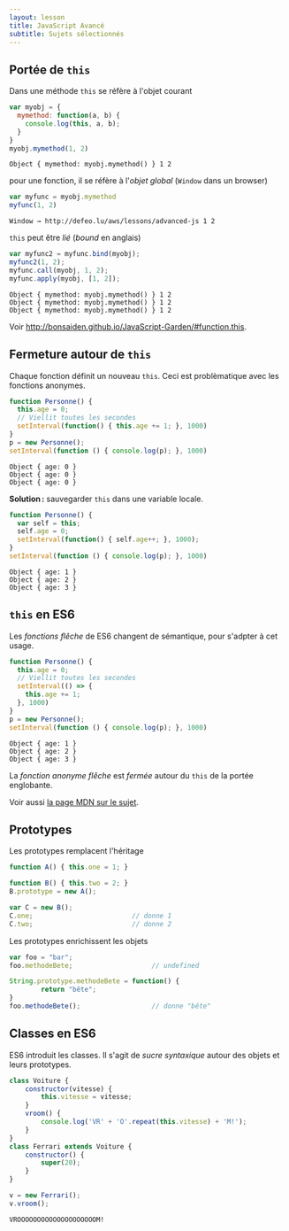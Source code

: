 ```yaml
---
layout: lesson
title: JavaScript Avancé
subtitle: Sujets sélectionnés
---
```


<section class="compact">

## Portée de `this`

Dans une méthode `this` se réfère à l'objet courant

<div class="two-cols">

~~~js
var myobj = {
  mymethod: function(a, b) {
    console.log(this, a, b);
  }
}
myobj.mymethod(1, 2)
~~~

~~~
Object { mymethod: myobj.mymethod() } 1 2
~~~

</div>

pour une fonction, il se réfère à l'*objet global* (`Window` dans un
browser)

<div class="two-cols">

~~~js
var myfunc = myobj.mymethod
myfunc(1, 2)
~~~

~~~
Window → http://defeo.lu/aws/lessons/advanced-js 1 2
~~~

</div>

`this` peut être *lié* (*bound* en anglais)

<div class="two-cols">

~~~js
var myfunc2 = myfunc.bind(myobj);
myfunc2(1, 2);
myfunc.call(myobj, 1, 2);
myfunc.apply(myobj, [1, 2]);
~~~

~~~
Object { mymethod: myobj.mymethod() } 1 2
Object { mymethod: myobj.mymethod() } 1 2
Object { mymethod: myobj.mymethod() } 1 2
~~~

</div>

Voir <http://bonsaiden.github.io/JavaScript-Garden/#function.this>.

</section>
<section class="compact">

## Fermeture autour de `this`

Chaque fonction définit un nouveau `this`. Ceci est problèmatique avec
les fonctions anonymes.

<div class="two-cols">

~~~js
function Personne() {
  this.age = 0;
  // Viellit toutes les secondes 
  setInterval(function() { this.age += 1; }, 1000)
}
p = new Personne();
setInterval(function () { console.log(p); }, 1000)
~~~

~~~
Object { age: 0 }
Object { age: 0 }
Object { age: 0 }
~~~

</div>

**Solution :** sauvegarder `this` dans une variable locale.

<div class="two-cols">

~~~js
function Personne() {
  var self = this;
  self.age = 0;
  setInterval(function() { self.age++; }, 1000);
}
setInterval(function () { console.log(p); }, 1000)
~~~

~~~
Object { age: 1 }
Object { age: 2 }
Object { age: 3 }
~~~

</div>

</section>
<section>

## `this` en ES6

Les *fonctions flêche* de ES6 changent de sémantique, pour s'adpter à
cet usage.

<div class="two-cols">

~~~js
function Personne() {
  this.age = 0;
  // Viellit toutes les secondes 
  setInterval(() => {
    this.age += 1;
  }, 1000)
}
p = new Personne();
setInterval(function () { console.log(p); }, 1000)
~~~

~~~
Object { age: 1 }
Object { age: 2 }
Object { age: 3 }
~~~

</div>

La *fonction anonyme flêche* est *fermée* autour du `this` de la
portée englobante.

Voir aussi
[la page MDN sur le sujet](https://developer.mozilla.org/docs/Web/JavaScript/Reference/Functions/Arrow_functions).

</section>
<section class="compact">

## Prototypes

Les prototypes remplacent l'héritage

~~~js
function A() { this.one = 1; }

function B() { this.two = 2; }
B.prototype = new A();

var C = new B();
C.one;                         // donne 1
C.two;                         // donne 2
~~~

Les prototypes enrichissent les objets

~~~js
var foo = "bar";
foo.methodeBete;                    // undefined

String.prototype.methodeBete = function() {
        return "bête";
}
foo.methodeBete();                  // donne "bête"
~~~

</section>
<section class="compact">

## Classes en ES6

ES6 introduit les classes. Il s'agit de *sucre syntaxique* autour des
objets et leurs prototypes.

~~~js
class Voiture {
    constructor(vitesse) {
        this.vitesse = vitesse;
    }
    vroom() {
        console.log('VR' + 'O'.repeat(this.vitesse) + 'M!');
    }
}
class Ferrari extends Voiture {
    constructor() {
        super(20);
    }
}

v = new Ferrari();
v.vroom();
~~~

~~~
VROOOOOOOOOOOOOOOOOOOOM!
~~~

</section>
